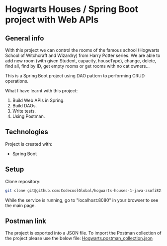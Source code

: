 # Hogwarts Houses / Spring Boot project with Web APIs

## General info

With this project we can control the rooms of the famous school (Hogwarts School of Witchcraft and Wizardry) from Harry Potter series.
We are able to add new room (with given Student, capacity, houseType), change, delete, find all, find by ID, get empty rooms or get rooms with no cat owners...

This is a Spring Boot project using DAO pattern to performing CRUD operations.

What I have learnt with this project:
1. Build Web APIs in Spring.
2. Build DAOs.
3. Write tests.
4. Using Postman.

## Technologies
Project is created with:
* Spring Boot

## Setup
Clone repository:
```sh
git clone git@github.com:CodecoolGlobal/hogwarts-houses-1-java-zsofi82.git
```
While the service is running, go to "localhost:8080" in your browser to see the main page.

## Postman link
The project is exported into a JSON file. To import the Postman collection of the project please use the below file:
[Hogwarts.postman_collection.json](https://github.com/CodecoolGlobal/hogwarts-houses-1-java-zsofi82/blob/development/Hogwarts.postman_collection.json)
